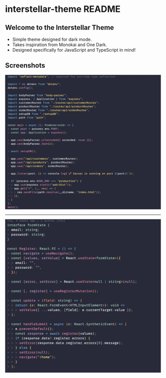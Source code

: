 # interstellar-theme README

## Welcome to the Interstellar Theme

- Simple theme designed for dark mode.
- Takes inspiration from Monokai and One Dark.
- Designed specifically for JavaScript and TypeScript in mind!

## Screenshots

![Node with Interstellar](assets/node_interstellar.png "Screenshot from Node")

---

![React JSX with Interstellar](assets/react_interstellar.png "Screenshot from React")
